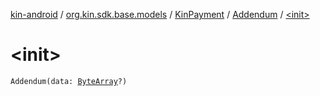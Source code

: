 [kin-android](../../../index.md) / [org.kin.sdk.base.models](../../index.md) / [KinPayment](../index.md) / [Addendum](index.md) / [&lt;init&gt;](./-init-.md)

# &lt;init&gt;

`Addendum(data: `[`ByteArray`](https://kotlinlang.org/api/latest/jvm/stdlib/kotlin/-byte-array/index.html)`?)`